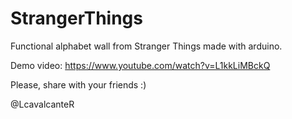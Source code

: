 # StrangerThings
Functional alphabet wall from Stranger Things made with arduino.

Demo video: https://www.youtube.com/watch?v=L1kkLiMBckQ 

Please, share with your friends :)

@LcavalcanteR
